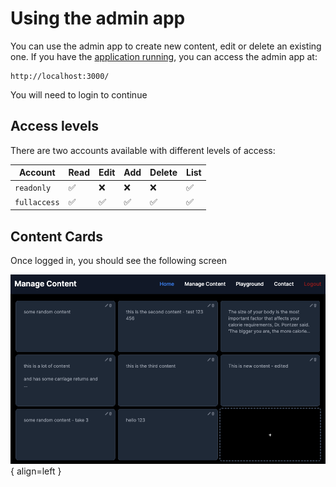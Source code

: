 # Using the admin app

You can use the admin app to create new content, edit or delete an existing one.
If you have the [application running](../index.md#quick_start), you can access the admin app at:

    http://localhost:3000/

You will need to login to continue

## Access levels

There are two accounts available with different levels of access:

| Account      | Read               | Edit               | Add                | Delete             | List               |
| ------------ | ------------------ | ------------------ | ------------------ | ------------------ | ------------------ |
| `readonly`   | :white_check_mark: | :x:                | :x:                | :x:                | :white_check_mark: |
| `fullaccess` | :white_check_mark: | :white_check_mark: | :white_check_mark: | :white_check_mark: | :white_check_mark: |

## Content Cards

Once logged in, you should see the following screen

![Admin screen](./admin-app-screenshot.png){ align=left }
